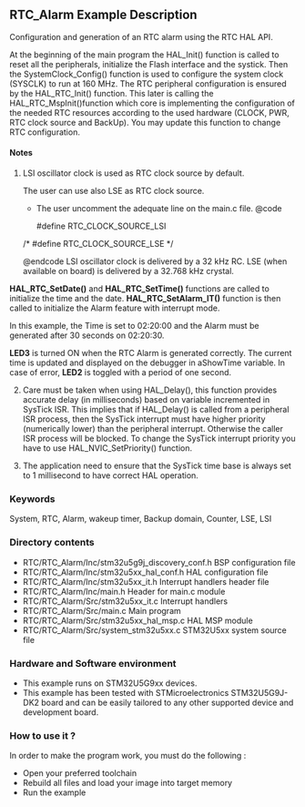 ## <b>RTC_Alarm Example Description</b>

Configuration and generation of an RTC alarm using the RTC HAL API.

At the beginning of the main program the HAL_Init() function is called to reset
all the peripherals, initialize the Flash interface and the systick.
Then the SystemClock_Config() function is used to configure the system
clock (SYSCLK) to run at 160 MHz.
The RTC peripheral configuration is ensured by the HAL_RTC_Init() function.
This later is calling the HAL_RTC_MspInit()function which core is implementing
the configuration of the needed RTC resources according to the used hardware (CLOCK,
PWR, RTC clock source and BackUp). You may update this function to change RTC configuration.

#### <b>Notes</b>

 1. LSI oscillator clock is used as RTC clock source by default.

    The user can use also LSE as RTC clock source.
    - The user uncomment the adequate line on the main.c file.
      @code
	  
      #define RTC_CLOCK_SOURCE_LSI
	  
     /* #define RTC_CLOCK_SOURCE_LSE */
	 
      @endcode
    LSI oscillator clock is delivered by a 32 kHz RC.
    LSE (when available on board) is delivered by a 32.768 kHz crystal.

**HAL_RTC_SetDate()** and **HAL_RTC_SetTime()** functions are called to initialize the time and the date.
**HAL_RTC_SetAlarm_IT()** function is then called to initialize the Alarm feature with interrupt mode.

In this example, the Time is set to 02:20:00 and the Alarm must be generated after
30 seconds on 02:20:30.

**LED3** is turned ON when the RTC Alarm is generated correctly.
The current time is updated and displayed on the debugger in aShowTime variable.
In case of error, **LED2** is toggled with a period of one second.

 2. Care must be taken when using HAL_Delay(), this function provides accurate delay (in milliseconds)
      based on variable incremented in SysTick ISR. This implies that if HAL_Delay() is called from
      a peripheral ISR process, then the SysTick interrupt must have higher priority (numerically lower)
      than the peripheral interrupt. Otherwise the caller ISR process will be blocked.
      To change the SysTick interrupt priority you have to use HAL_NVIC_SetPriority() function.

 3. The application need to ensure that the SysTick time base is always set to 1 millisecond
      to have correct HAL operation.

### <b>Keywords</b>

System, RTC, Alarm, wakeup timer, Backup domain, Counter, LSE, LSI

### <b>Directory contents</b>

  - RTC/RTC_Alarm/Inc/stm32u5g9j_discovery_conf.h  BSP configuration file
  - RTC/RTC_Alarm/Inc/stm32u5xx_hal_conf.h         HAL configuration file
  - RTC/RTC_Alarm/Inc/stm32u5xx_it.h               Interrupt handlers header file
  - RTC/RTC_Alarm/Inc/main.h                       Header for main.c module
  - RTC/RTC_Alarm/Src/stm32u5xx_it.c               Interrupt handlers
  - RTC/RTC_Alarm/Src/main.c                       Main program
  - RTC/RTC_Alarm/Src/stm32u5xx_hal_msp.c          HAL MSP module
  - RTC/RTC_Alarm/Src/system_stm32u5xx.c           STM32U5xx system source file

### <b>Hardware and Software environment</b>

  - This example runs on STM32U5G9xx devices.
  - This example has been tested with STMicroelectronics STM32U5G9J-DK2 
    board and can be easily tailored to any other supported device
    and development board.

### <b>How to use it ?</b>

In order to make the program work, you must do the following :

 - Open your preferred toolchain
 - Rebuild all files and load your image into target memory
 - Run the example


